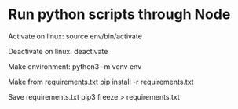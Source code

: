 # Run python scripts through Node

Activate on linux:
source env/bin/activate

Deactivate on linux:
deactivate

Make environment:
python3 -m venv env

Make from requirements.txt
pip install -r requirements.txt

Save requirements.txt
pip3 freeze > requirements.txt

